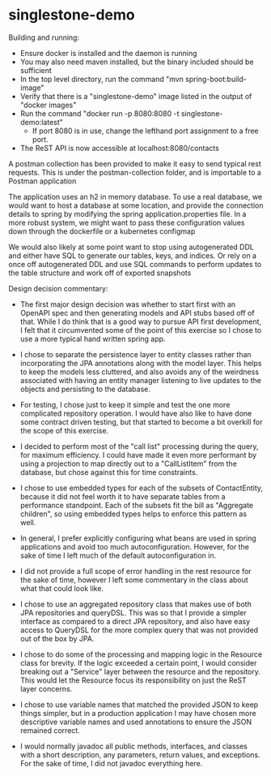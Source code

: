 # singlestone-demo

Building and running:

  - Ensure docker is installed and the daemon is running
  - You may also need maven installed, but the binary included should be sufficient
  - In the top level directory, run the command "mvn spring-boot:build-image"
  - Verify that there is a "singlestone-demo" image listed in the output of "docker images"
  - Run the command "docker run -p 8080:8080 -t singlestone-demo:latest"
    - If port 8080 is in use, change the lefthand port assignment to a free port.
  - The ReST API is now accessible at localhost:8080/contacts
  
  A postman collection has been provided to make it easy to send typical rest requests. This
  is under the postman-collection folder, and is importable to a Postman application
  
  The application uses an h2 in memory database. To use a real database, we would want to
  host a database at some location, and provide the connection details to spring by
  modifying the spring application.properties file. In a more robust system, we might
  want to pass these configuration values down through the dockerfile or a kubernetes configmap
  
  We would also likely at some point want to stop using autogenerated DDL and either have SQL
  to generate our tables, keys, and indices. Or rely on a once off autogenerated DDL and use
  SQL commands to perform updates to the table structure and work off of exported snapshots
  

Design decision commentary:

  - The first major design decision was whether to start first with an OpenAPI spec
  and then generating models and API stubs based off of that. While I do think
  that is a good way to pursue API first development, I felt that it circumvented
  some of the point of this exercise so I chose to use a more typical hand written
  spring app.
  
  - I chose to separate the persistence layer to entity classes rather than incorporating
  the JPA annotations along with the model layer. This helps to keep the models less cluttered,
  and also avoids any of the weirdness associated with having an entity manager listening
  to live updates to the objects and persisting to the database.
  
  - For testing, I chose just to keep it simple and test the one more complicated repository
  operation. I would have also like to have done some contract driven testing, but that
  started to become a bit overkill for the scope of this exercise.
  
  - I decided to perform most of the "call list" processing during the query, for 
  maximum efficiency. I could have made it even more performant by using a projection
  to map directly out to a "CallListItem" from the database, but chose against this for
  time constraints.

  - I chose to use embedded types for each of the subsets of ContactEntity, because it did
  not feel worth it to have separate tables from a performance standpoint. Each of the
  subsets fit the bill as "Aggregate children", so using embedded types helps to enforce
  this pattern as well.
  
  - In general, I prefer explicitly configuring what beans are used in spring applications
  and avoid too much autoconfiguration. However, for the sake of time I left much of the
  default autoconfiguration in.
  
  - I did not provide a full scope of error handling in the rest resource for the sake of time,
  however I left some commentary in the class about what that could look like.
  
  - I chose to use an aggregated repository class that makes use of both JPA repositories and queryDSL.
  This was so that I provide a simpler interface as compared to a direct JPA repository, and also have
  easy access to QueryDSL for the more complex query that was not provided out of the box by JPA.
  
  - I chose to do some of the processing and mapping logic in the Resource class for brevity.
  If the logic exceeded a certain point, I would consider breaking out a "Service" layer
  between the resource and the repository. This would let the Resource focus its responsibility
  on just the ReST layer concerns.

  - I chose to use variable names that matched the provided JSON to keep things simpler,
  but in a production application I may have chosen more descriptive variable names and used
  annotations to ensure the JSON remained correct.
  
  - I would normally javadoc all public methods, interfaces, and classes with a short description,
  any parameters, return values, and exceptions. For the sake of time, I did not javadoc everything
  here.